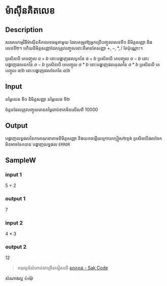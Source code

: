 # ម៉ាស៊ីនគិតលេខ
## Description
សរសេរកម្មវិធីម៉ាស៊ីនគិតលេខធម្មតាមួយ ដែលតម្រូវឱ្យអ្នកប្រើបញ្ចូលលេខទី១​ និមិត្តសញ្ញា និង លេខទី២។ ហើយនិមិត្តសញ្ញាដែលត្រូវបញ្ចូលនោះគឺមានតែសញ្ញា $+, -, *, /$ តែប៉ុណ្ណោះ។

ប្រសិនបើ គេបញ្ចូល $a + b$ នោះបង្ហាញផលបូកនៃ $a + b$
ប្រសិនបើ គេបញ្ចូល $a - b$ នោះបង្ហាញផលដកនៃ $a - b$
ប្រសិនបើ គេបញ្ចូល $a * b$ នោះបង្ហាញផលគុណនៃ $a * b$
ប្រសិនបើ គេបញ្ចូល $a / b$ នោះបង្ហាញផលចែកនៃ $a / b$


## Input
  តម្លៃលេខ ទី១
  និមិត្តសញ្ញា
  តម្លៃលេខ ទី២

  ចំនួនដែលត្រូវបញ្ចូលមានតម្លៃដាច់ខាតមិនលើសពី 10000
## Output
  បង្ហាញលទ្ធផលនៃការគណនាតាមនិមិត្តសញ្ញា និងយកចម្លើយក្រោយក្បៀស២ខ្ទង់
  ប្រសិនបើផលចែកមិនអាចចែកបាន បង្ហាញលទ្ធផល `ERROR`

## SampleW
### input 1
5​ + 2
### output 1
7

### input 2
4 * 3
### output 2 
12

> អនុវត្តន័លំហាត់ជាច្រើនទៀតលើ [សាកកូដ - Sak Code](https://sakcode.net)

សំណាងល្អ 👍😃